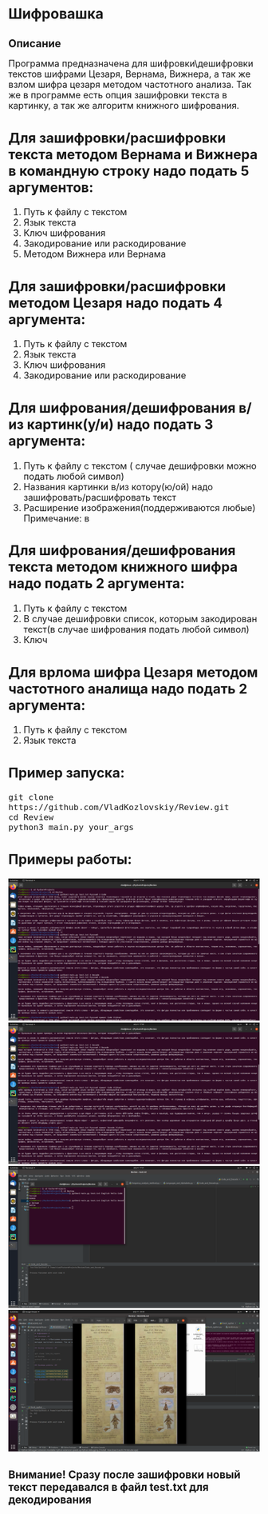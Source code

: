 # Шифровашка #
## Описание ##
<font size = 4>Программа предназначена для шифровки\дешифровки текстов шифрами Цезаря, Вернама, Вижнера, а так же взлом шифра цезаря
методом частотного анализа. Так же в программе есть опция зашифровки текста в картинку, а так же алгоритм книжного шифрования.
## Для зашифровки/расшифровки текста методом Вернама и Вижнера в командную строку надо подать 5 аргументов: ##
1. Путь к файлу с текстом
2. Язык текста
3. Ключ шифрования
4. Закодирование или раскодирование
5. Методом Вижнера или Вернама
## Для зашифровки/расшифровки методом Цезаря надо подать 4 аргумента: ##
1. Путь к файлу с текстом
2. Язык текста
3. Ключ шифрования
4. Закодирование или раскодирование
## Для шифрования/дешифрования в/из картинк(у/и) надо подать 3 аргумента: ##
1. Путь к файлу с текстом ( случае дешифровки  можно подать любой символ)
2. Названия картинки в/из котору(ю/ой) надо зашифровать/расшифровать текст
3. Расширение изображения(поддерживаются любые)
Примечание: в
## Для шифрования/дешифрования текста методом книжного шифра надо подать 2 аргумента: ##
1. Путь к файлу с текстом 
2. В случае дешифровки список, которым закодирован текст(в случае шифрования подать любой символ)
3. Ключ
## Для вpлома шифра Цезаря методом частотного аналища надо подать 2 аргумента: ##
1. Путь к файлу с текстом
2. Язык текста
## Пример запуска: ##
```
git clone https://github.com/VladKozlovskiy/Review.git
cd Review
python3 main.py your_args
```
## Примеры работы: ##

![img.png](screens/screen_1.png)
![img.png](screens/screen_2.png)
![img.png](screens/screen_3.png)
![img.png](screens/screen_4.png)
### Внимание! Сразу после зашифровки новый текст передавался в файл test.txt для декодирования 
